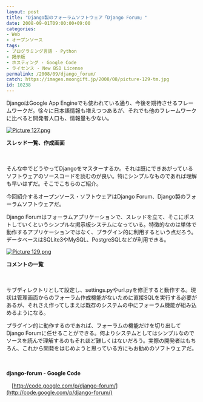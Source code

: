```yaml
---
layout: post
title: "Django製のフォーラムソフトウェア「Django Forum」"
date: 2008-09-01T09:00:00+09:00
categories:
- Web
- オープンソース
tags: 
- プログラミング言語 - Python
- 掲示板
- ホスティング - Google Code
- ライセンス - New BSD License
permalink: /2008/09/django_forum/
catch: https://images.moongift.jp/2008/08/picture-129-tm.jpg
id: 10238
---
```

DjangoはGoogle App Engineでも使われている通り、今後を期待させるフレームワークだ。徐々に日本語情報も増えつつあるが、それでも他のフレームワークに比べると開発者人口も、情報量も少ない。

  

[![Picture 127.png](https://images.moongift.jp/2008/08/picture-127-tm.jpg)](https://images.moongift.jp/2008/08/picture-127.jpg)  
  
**スレッド一覧、作成画面**

  

　

  

そんな中でどうやってDjangoをマスターするか。それは既にできあがっているソフトウェアのソースコードを読むのが良い。特にシンプルなものであれば理解も早いはずだ。そこでこちらのご紹介。

  

今回紹介するオープンソース・ソフトウェアはDjango Forum、Django製のフォーラムソフトウェアだ。

  
  
<!--more-->  

Django Forumはフォーラムアプリケーションで、スレッドを立て、そこにポストしていくというシンプルな掲示板システムになっている。特徴的なのは単体で動作するアプリケーションではなく、プラグイン的に利用するという点だろう。データベースはSQLite3やMySQL、PostgreSQLなどが利用できる。

  

[![Picture 129.png](https://images.moongift.jp/2008/08/picture-129-tm.jpg)](https://images.moongift.jp/2008/08/picture-129.jpg)  
  
**コメントの一覧**

  

　

  

サブディレクトリとして設定し、settings.pyやurl.pyを修正すると動作する。現状は管理画面からのフォーラム作成機能がないために直接SQLを実行する必要があるが、それさえ作ってしまえば既存のシステムの中にフォーラム機能が組み込めるようになる。

  

プラグイン的に動作するのであれば、フォーラムの機能だけを切り出してDjango Forumに任せることができる。何よりシステムとしてはシンプルなのでソースを読んで理解するのもそれほど難しくはないだろう。実際の開発者はもちろん、これから開発をはじめようと思っている方にもお勧めのソフトウェアだ。

  

　

  

**django-forum - Google Code**  
  
　[http://code.google.com/p/django-forum/](http://code.google.com/p/django-forum/)

  
